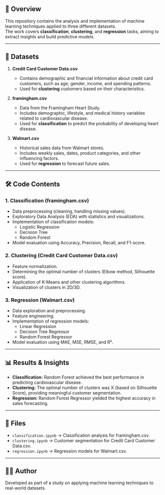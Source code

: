 ## 📌 Overview
This repository contains the analysis and implementation of machine learning techniques applied to three different datasets.  
The work covers **classification**, **clustering**, and **regression** tasks, aiming to extract insights and build predictive models.

---

## 📂 Datasets

1. **Credit Card Customer Data.csv**
   - Contains demographic and financial information about credit card customers, such as age, gender, income, and spending patterns.
   - Used for **clustering** customers based on their characteristics.

2. **framingham.csv**
   - Data from the Framingham Heart Study.
   - Includes demographic, lifestyle, and medical history variables related to cardiovascular disease.
   - Used for **classification** to predict the probability of developing heart disease.

3. **Walmart.csv**
   - Historical sales data from Walmart stores.
   - Includes weekly sales, dates, product categories, and other influencing factors.
   - Used for **regression** to forecast future sales.

---

## 🛠️ Code Contents

### 1. Classification (framingham.csv)
- Data preprocessing (cleaning, handling missing values).
- Exploratory Data Analysis (EDA) with statistics and visualizations.
- Implementation of classification models:
  - Logistic Regression
  - Decision Tree
  - Random Forest
- Model evaluation using Accuracy, Precision, Recall, and F1-score.

### 2. Clustering (Credit Card Customer Data.csv)
- Feature normalization.
- Determining the optimal number of clusters (Elbow method, Silhouette score).
- Application of K-Means and other clustering algorithms.
- Visualization of clusters in 2D/3D.

### 3. Regression (Walmart.csv)
- Data exploration and preprocessing.
- Feature engineering.
- Implementation of regression models:
  - Linear Regression
  - Decision Tree Regressor
  - Random Forest Regressor
- Model evaluation using MAE, MSE, RMSE, and R².

---

## 📊 Results & Insights
- **Classification:** Random Forest achieved the best performance in predicting cardiovascular disease.
- **Clustering:** The optimal number of clusters was X (based on Silhouette Score), providing meaningful customer segmentation.
- **Regression:** Random Forest Regressor yielded the highest accuracy in sales forecasting.

---

## 📎 Files
- `classification.ipynb` → Classification analysis for framingham.csv.
- `clustering.ipynb` → Customer segmentation for Credit Card Customer Data.csv.
- `regression.ipynb` → Regression models for Walmart.csv.

---

## 👨‍💻 Author
Developed as part of a study on applying machine learning techniques to real-world datasets.
